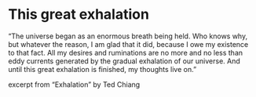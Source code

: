 # This great exhalation

“The universe began as an enormous breath being held. Who knows why, but whatever the reason, I am glad that it did, because I owe my existence to that fact. All my desires and ruminations are no more and no less than eddy currents generated by the gradual exhalation of our universe. And until this great exhalation is finished, my thoughts live on.”

excerpt from “Exhalation” by Ted Chiang